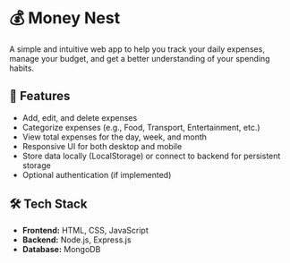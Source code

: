 # 💰 Money Nest

A simple and intuitive web app to help you track your daily expenses, manage your budget, and get a better understanding of your spending habits.

## 🚀 Features

- Add, edit, and delete expenses
- Categorize expenses (e.g., Food, Transport, Entertainment, etc.)
- View total expenses for the day, week, and month
- Responsive UI for both desktop and mobile
- Store data locally (LocalStorage) or connect to backend for persistent storage
- Optional authentication (if implemented)

## 🛠️ Tech Stack

- **Frontend:** HTML, CSS, JavaScript
- **Backend:** Node.js, Express.js
- **Database:** MongoDB
